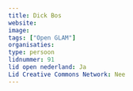 ```yaml
---
title: Dick Bos
website: 
image: 
tags: ["Open GLAM"]
organisaties:
type: persoon
lidnummer: 91
lid open nederland: Ja
Lid Creative Commons Network: Nee
---
```


